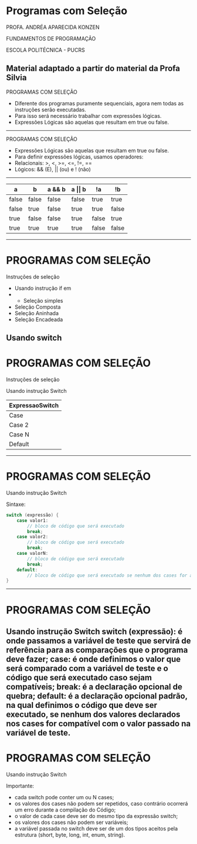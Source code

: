 # Programas com Seleção

PROFA. ANDRÉA APARECIDA KONZEN

FUNDAMENTOS DE PROGRAMAÇÃO

ESCOLA POLITÉCNICA - PUCRS

Material adaptado a partir do material da Profa Silvia
---
PROGRAMAS COM SELEÇÃO

- Diferente dos programas puramente sequenciais, agora nem todas as instruções serão executadas.
- Para isso será necessário trabalhar com expressões lógicas.
- Expressões Lógicas são aquelas que resultam em true ou false.
---
PROGRAMAS COM SELEÇÃO

- Expressões Lógicas são aquelas que resultam em true ou false.
- Para definir expressões lógicas, usamos operadores:
- Relacionais: >, <, >=, <=, !=, ==
- Lógicos: && (E), || (ou) e ! (não)
---
| a     | b     | a && b | a  \|\| b | !a    | !b    |
| ----- | ----- | ------ | --------- | ----- | ----- |
| false | false | false  | false     | true  | true  |
| false | true  | false  | true      | true  | false |
| true  | false | false  | true      | false | true  |
| true  | true  | true   | true      | false | false |
---
# PROGRAMAS COM SELEÇÃO

Instruções de seleção

- Usando instrução if em
- - Seleção simples
- Seleção Composta
- Seleção Aninhada
- Seleção Encadeada

Usando switch
---
# PROGRAMAS COM SELEÇÃO

Instruções de seleção

Usando instrução Switch

| ExpressaoSwitch |
| --------------- |
| Case            | Codigo |
| Case 2          | Codigo |
| Case N          | Codigo |
| Default         | Codigo |
---
# PROGRAMAS COM SELEÇÃO

Usando instrução Switch

Sintaxe:

```java
switch (expressão) {
    case valor1:
        // bloco de código que será executado
        break;
    case valor2:
        // bloco de código que será executado
        break;
    case valorN:
        // bloco de código que será executado
        break;
    default:
        // bloco de código que será executado se nenhum dos cases for aceito
}
```
---
# PROGRAMAS COM SELEÇÃO

Usando instrução Switch
switch (expressão): é onde passamos a variável de teste que servirá de referência para as comparações que o programa deve fazer;
case: é onde definimos o valor que será comparado com a variável de teste e o código que será executado caso sejam compatíveis;
break: é a declaração opcional de quebra;
default: é a declaração opcional padrão, na qual definimos o código que deve ser executado, se nenhum dos valores declarados nos cases for compatível com o valor passado na variável de teste.
---
# PROGRAMAS COM SELEÇÃO

Usando instrução Switch

Importante:

- cada switch pode conter um ou N cases;
- os valores dos cases não podem ser repetidos, caso contrário ocorrerá um erro durante a compilação do Código;
- o valor de cada case deve ser do mesmo tipo da expressão switch;
- os valores dos cases não podem ser variáveis;
- a variável passada no switch deve ser de um dos tipos aceitos pela estrutura (short, byte, long, int, enum, string).